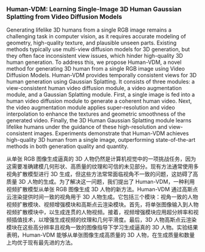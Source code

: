 ### Human-VDM: Learning Single-Image 3D Human Gaussian Splatting from Video Diffusion Models

Generating lifelike 3D humans from a single RGB image remains a challenging task in computer vision, as it requires accurate modeling of geometry, high-quality texture, and plausible unseen parts. Existing methods typically use multi-view diffusion models for 3D generation, but they often face inconsistent view issues, which hinder high-quality 3D human generation. To address this, we propose Human-VDM, a novel method for generating 3D human from a single RGB image using Video Diffusion Models. Human-VDM provides temporally consistent views for 3D human generation using Gaussian Splatting. It consists of three modules: a view-consistent human video diffusion module, a video augmentation module, and a Gaussian Splatting module. First, a single image is fed into a human video diffusion module to generate a coherent human video. Next, the video augmentation module applies super-resolution and video interpolation to enhance the textures and geometric smoothness of the generated video. Finally, the 3D Human Gaussian Splatting module learns lifelike humans under the guidance of these high-resolution and view-consistent images. Experiments demonstrate that Human-VDM achieves high-quality 3D human from a single image, outperforming state-of-the-art methods in both generation quality and quantity.

从单张 RGB 图像生成逼真的 3D 人物仍然是计算机视觉中的一项挑战任务，因为这需要准确建模几何形状、高质量的纹理和可信的未见部分。现有方法通常使用多视角扩散模型进行 3D 生成，但这些方法常常面临视角不一致的问题，这妨碍了高质量 3D 人物的生成。为了解决这一问题，我们提出了 Human-VDM，一种利用视频扩散模型从单张 RGB 图像生成 3D 人物的新方法。Human-VDM 通过高斯点云渲染提供时间一致的视角用于 3D 人物生成。它包括三个模块：视角一致的人物视频扩散模块、视频增强模块和高斯点云渲染模块。首先，将单张图像输入到人物视频扩散模块中，以生成连贯的人物视频。接着，视频增强模块应用超分辨率和视频插值技术，以增强生成视频的纹理和几何平滑度。最后，3D 人物高斯点云渲染模块在这些高分辨率且视角一致的图像指导下学习生成逼真的 3D 人物。实验结果表明，Human-VDM 能够从单张图像生成高质量的 3D 人物，在生成质量和数量上均优于现有最先进的方法。
